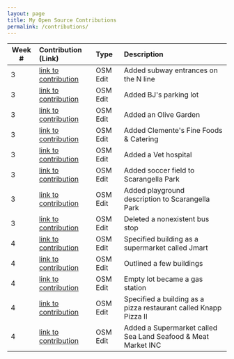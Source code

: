 ```yaml
---
layout: page
title: My Open Source Contributions
permalink: /contributions/
---
```


<!--
The first column, Contribution, must be a hyperlink to the actual contribution,
such as the Wikipedia edit or pull request, etc., with a suitable name.
Type of the contribution should be "Wikipedia edit", "OpenStreet Map feature",
"Project Documentation", "Project Code", "Blog Edit", etc.

The Description should include a brief summary of what you did.

Replace the first row below with your contribution and add new ones below it
following the same syntax.

-->





| Week #       | Contribution (Link)  | Type  | Description |
|---|:---|:---|:---|
| 3 | [link to contribution](https://www.openstreetmap.org/changeset/81084460)    | OSM Edit  |  Added subway entrances on the N line|
| 3 | [link to contribution](https://www.openstreetmap.org/changeset/81084407)  | OSM Edit | Added BJ's parking lot  |
| 3 | [link to contribution](https://www.openstreetmap.org/changeset/81084384)   | OSM Edit | Added an Olive Garden |
| 3 | [link to contribution](https://www.openstreetmap.org/changeset/81084299)| OSM Edit | Added Clemente's Fine Foods & Catering|
| 3 | [link to contribution](https://www.openstreetmap.org/changeset/81083882)| OSM Edit | Added a Vet hospital|
| 3 | [link to contribution](https://www.openstreetmap.org/changeset/81084032#map=19/40.59517/-73.98420)|  OSM Edit | Added soccer field to Scarangella Park|
| 3 | [link to contribution](https://www.openstreetmap.org/changeset/81084047) | OSM Edit | Added playground description to Scarangella Park|
| 3 | [link to contribution](https://www.openstreetmap.org/changeset/81084450) | OSM Edit | Deleted a nonexistent bus stop |
| 4 |[link to contribution](https://www.openstreetmap.org/changeset/81353182)| OSM Edit | Specified building as a supermarket called Jmart|
| 4 |[link to contribution](https://www.openstreetmap.org/changeset/81353659#map=19/40.59656/-73.98452)| OSM Edit | Outlined a few buildings|
| 4 |[link to contribution](https://www.openstreetmap.org/changeset/81353724)| OSM Edit | Empty lot became a gas station |
| 4 |[link to contribution](https://www.openstreetmap.org/changeset/81353791)| OSM Edit | Specified a building as a pizza restaurant called Knapp Pizza II|
| 4 |[link to contribution](https://www.openstreetmap.org/changeset/81353518)| OSM Edit | Added a Supermarket called Sea Land Seafood & Meat Market INC |
